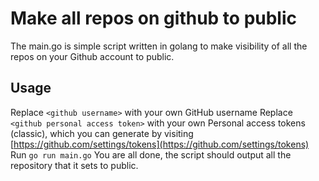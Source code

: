 # Make all repos on github to public

The main.go is simple script written in golang to make visibility of all the repos on your Github account to public.

## Usage
Replace `<github username>` with your own GitHub username
Replace `<github personal access token>` with your own Personal access tokens (classic), which you can generate by visiting [https://github.com/settings/tokens](https://github.com/settings/tokens)
Run `go run main.go`
You are all done, the script should output all the repository that it sets to public.
